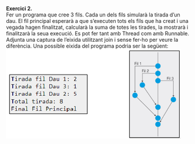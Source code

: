 **Exercici 2.**  
Fer un programa que cree 3 fils. Cada un dels fils simularà
la tirada d’un dau. El fil principal esperarà a que s’executen tots els
fils que ha creat i una vegada hagen finalitzat, calcularà la suma de
totes les tirades, la mostrarà i finalitzarà la seua execució. Es pot fer
tant amb Thread com amb Runnable. Adjunta una captura de l’eixida
utilitzant join i sense fer-ho per veure la diferència. Una possible
eixida del programa podria ser la següent:  
![Alt text](imge.png?raw=true "Title")